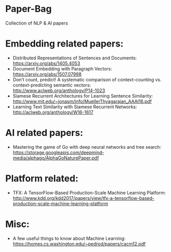 # Paper-Bag
Collection of NLP & AI papers

# Embedding related papers:
- Distributed Representations of Sentences and Documents: https://arxiv.org/abs/1405.4053
- Document Embedding with Paragraph Vectors: https://arxiv.org/abs/1507.07998
- Don’t count, predict! A systematic comparison of context-counting vs. context-predicting semantic vectors: http://www.aclweb.org/anthology/P14-1023
- Siamese Recurrent Architectures for Learning Sentence Similarity: http://www.mit.edu/~jonasm/info/MuellerThyagarajan_AAAI16.pdf
- Learning Text Similarity with Siamese Recurrent Networks: http://aclweb.org/anthology/W16-1617

# AI related papers:
- Mastering the game of Go with deep neural networks and tree search: https://storage.googleapis.com/deepmind-media/alphago/AlphaGoNaturePaper.pdf

# Platform related:
- TFX: A TensorFlow-Based Production-Scale Machine Learning Platform: http://www.kdd.org/kdd2017/papers/view/tfx-a-tensorflow-based-production-scale-machine-learning-platform

# Misc:
- A few useful things to know about Machine Learning: https://homes.cs.washington.edu/~pedrod/papers/cacm12.pdf
